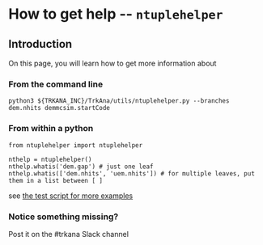 # How to get help -- ```ntuplehelper```

## Introduction

On this page, you will learn how to get more information about

### From the command line

```
python3 ${TRKANA_INC}/TrkAna/utils/ntuplehelper.py --branches dem.nhits demmcsim.startCode
```

### From within a python

```
from ntuplehelper import ntuplehelper

nthelp = ntuplehelper()
nthelp.whatis('dem.gap') # just one leaf
nthelp.whatis(['dem.nhits', 'uem.nhits']) # for multiple leaves, put them in a list between [ ]
```

see [the test script for more examples](../../utils/ntuplehelper-test.py)

### Notice something missing?
Post it on the #trkana Slack channel
